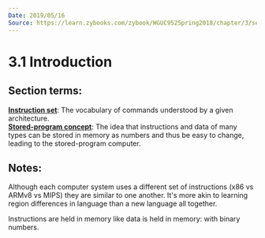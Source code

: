 ```yaml
---
Date: 2019/05/16
Source: https://learn.zybooks.com/zybook/WGUC952Spring2018/chapter/3/section/1
---
```


# 3.1 Introduction

## Section terms:

<u>**Instruction set**</u>: The vocabulary of commands understood by a given architecture.  
<u>**Stored-program concept**</u>: The idea that instructions and data of many types can be stored in memory as numbers and thus be easy to change, leading to the stored-program computer.

## Notes:

Although each computer system uses a different set of instructions (x86 vs ARMv8 vs MIPS) they are similar to one another. It's more akin to learning region differences in language than a new language all together.

Instructions are held in memory like data is held in memory: with binary numbers.

